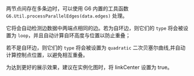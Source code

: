 两节点间存在多条边时，可以使用 G6 内置的工具函数 `G6.Util.processParallelEdges(data.edges)` 处理。

它将会自动检测边数据中两端点相同的边。若为自环边，则它们的 `type` 将会被设置为 `loop`，并且自动计算自环高度与位置以防止重叠；

若不是自环边，则它们的 `type` 将会被设置为 `quadratic` 二次贝塞尔曲线,并自动计算控制点位置，以避免相互重叠。

为达到更好的展示效果，建议在实例化图时，将 linkCenter 设置为 true。